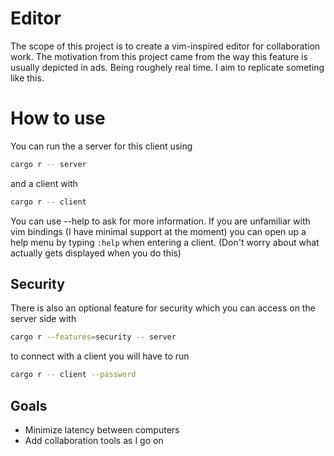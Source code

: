 # Editor
The scope of this project is to create a vim-inspired editor for collaboration work. The motivation from this project came from the way this feature is usually depicted in ads. Being roughely real time. I aim to replicate someting like this.

# How to use
You can run the a server for this client using 
```sh
cargo r -- server
```
and a client with
```sh
cargo r -- client
```
You can use --help to ask for more information.
If you are unfamiliar with vim bindings (I have minimal support at the moment) you can open up a help menu by typing `:help` when entering a client. (Don't worry about what actually gets displayed when you do this)
## Security
There is also an optional feature for security which you can access on the server side with
```sh
cargo r --features=security -- server
```
to connect with a client you will have to run
```sh
cargo r -- client --password
```


## Goals
- Minimize latency between computers
- Add collaboration tools as I go on
